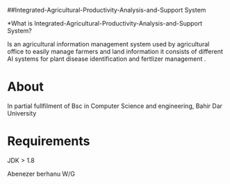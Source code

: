 ##Integrated-Agricultural-Productivity-Analysis-and-Support System


*What is Integrated-Agricultural-Productivity-Analysis-and-Support System?

Is an agricultural information management system used by agricultural office to easily manage farmers and land information
it consists of different AI systems for plant disease identification and fertlizer management .

# About

In partial fullfilment of Bsc in Computer Science and engineering, Bahir Dar University

# Requirements

JDK > 1.8



Abenezer berhanu W/G

